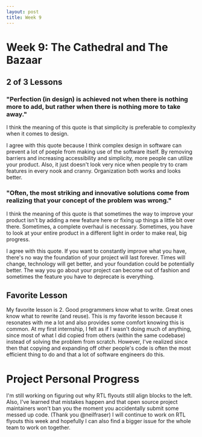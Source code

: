 ```yaml
---
layout: post
title: Week 9
---
```


# Week 9: The Cathedral and The Bazaar

## 2 of 3 Lessons
### "Perfection (in design) is achieved not when there is nothing more to add, but rather when there is nothing more to take away."
I think the meaning of this quote is that simplicity is preferable to complexity when it comes to design.

I agree with this quote because I think complex design in software can prevent a lot of poeple from making use of the software itself. By removing barriers and increasing accessibility and simplicity, more people can utilize your product. Also, it just doesn't look very nice when people try to cram features in every nook and cranny. Organization both works and looks better.

### "Often, the most striking and innovative solutions come from realizing that your concept of the problem was wrong."
I think the meaning of this quote is that sometimes the way to improve your product isn't by adding a new feature here or fixing up things a little bit over there. Sometimes, a complete overhaul is necessary. Sometimes, you have to look at your entire product in a different light in order to make real, big progress.

I agree with this quote. If you want to constantly improve what you have, there's no way the foundation of your project will last forever. Times will change, technology will get better, and your foundation could be potentially better. The way you go about your project can become out of fashion and sometimes the feature you have to deprecate is everything.

## Favorite Lesson
My favorite lesson is 2. Good programmers know what to write. Great ones know what to rewrite (and reuse).
This is my favorite lesson because it resonates with me a lot and also provides some comfort knowing this is common. At my first internship, I felt as if I wasn't doing much of anything, since most of what I did copied from others (within the same codebase) instead of solving the problem from scratch. However, I've realized since then that copying and expanding off other people's code is often the most efficient thing to do and that a lot of software engineers do this.

# Project Personal Progress
I'm still working on figuring out why RTL flyouts still align blocks to the left. Also, I've learned that mistakes happen and that open source project maintainers won't ban you the moment you accidentally submit some messed up code. (Thank you @neilfraser) I will continue to work on RTL flyouts this week and hopefully I can also find a bigger issue for the whole team to work on together.